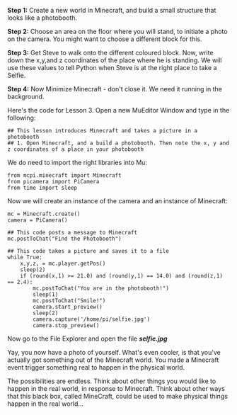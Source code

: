 **Step 1:**
Create a new world in Minecraft, and build a small structure that looks like a photobooth.

**Step 2:**
Choose an area on the floor where you will stand, to initiate a photo on the camera. You might want to choose a different block for this.

**Step 3:**
Get Steve to walk onto the different coloured block. Now, write down the x,y,and z coordinates of the place where he is standing. We will use these values to tell Python when Steve is at the right place to take a Selfie. 

**Step 4:**
Now Minimize Minecraft - don't close it. We need it running in the background. 

Here's the code for Lesson 3. Open a new MuEditor Window and type in the following:

    ## This lesson introduces Minecraft and takes a picture in a photobooth
    ## 1. Open Minecraft, and a build a photobooth. Then note the x, y and z coordinates of a place in your photobooth

We do need to import the right libraries into Mu:

    from mcpi.minecraft import Minecraft
    from picamera import PiCamera
    from time import sleep

Now we will create an instance of the camera and an instance of Minecraft:

    mc = Minecraft.create()
    camera = PiCamera()

    ## This code posts a message to Minecraft
    mc.postToChat("Find the Photobooth")

    ## This code takes a picture and saves it to a file
    while True:
        x,y,z, = mc.player.getPos()
        sleep(2)
        if (round(x,1) >= 21.0) and (round(y,1) == 14.0) and (round(z,1) == 2.4):
            mc.postToChat("You are in the photobooth!")
            sleep(1)
            mc.postToChat("Smile!")
            camera.start_preview()
            sleep(2)
            camera.capture('/home/pi/selfie.jpg')
            camera.stop_preview()

Now go to the File Explorer and open the file ***selfie.jpg***

Yay, you now have a photo of yourself. What's even cooler, is that you've actually got something out of the Minecraft world. You made a Minecraft event trigger something real to happen in the physical world. 

The possibilities are endless. Think about other things you would like to happen in the real world, in response to Minecraft. Think about other ways that this black box, called MineCraft, could be used to make physical things happen in the real world...